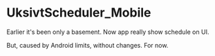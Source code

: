 # UksivtScheduler_Mobile

Earlier it's been only a basement.
Now app really show schedule on UI.

But, caused by Android limits, without changes. For now.
